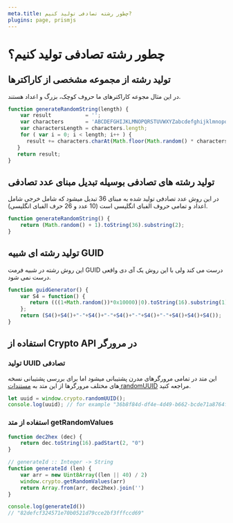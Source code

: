 ```yaml
---
meta.title: چطور رشته تصادفی تولید کنیم?
plugins: page, prismjs
---
```


# چطور رشته تصادفی تولید کنیم؟

## تولید رشته از مجموعه مشخصی از کاراکترها

در این مثال مجوعه کاراکترهای ما حروف کوچک، بزرگ و اعداد هستند.

```javascript
function generateRandomString(length) {
    var result           = '';
    var characters       = 'ABCDEFGHIJKLMNOPQRSTUVWXYZabcdefghijklmnopqrstuvwxyz0123456789';
    var charactersLength = characters.length;
    for ( var i = 0; i < length; i++ ) {
      result += characters.charAt(Math.floor(Math.random() * charactersLength));
   }
   return result;
}
```

## تولید رشته های تصادفی بوسیله تبدیل مبنای عدد تصادفی

در این روش عدد تصادفی تولید شده به مبنای 36 تبدیل میشود که شامل خرجی شامل اعداد و تمامی حروف الفبای انگلیسی است (10 عدد و 26 حرف الفبای انگلیسی).

```javascript
function generateRandomString() {
    return (Math.random() + 1).toString(36).substring(2);
}
```

## تولید رشته ای شبیه GUID

این روش رشته در شبیه فرمت GUID درست می کند ولی با این روش یک آی دی واقعی درست نمی شود.

```javascript
function guidGenerator() {
    var S4 = function() {
       return (((1+Math.random())*0x10000)|0).toString(16).substring(1);
    };
    return (S4()+S4()+"-"+S4()+"-"+S4()+"-"+S4()+"-"+S4()+S4()+S4());
}
```

## استفاده از Crypto API در مرورگر

### تولید UUID تصادفی

این متد در تمامی مرورگرهای مدرن پشتیبانی میشود اما برای بررسی پشتیبانی نسخه های مختلف مرورگرها از این متد به [مستندات randomUUID](https://developer.mozilla.org/en-US/docs/Web/API/Crypto/randomUUID) مراجعه کنید.

```javascript
let uuid = window.crypto.randomUUID();
console.log(uuid); // for example "36b8f84d-df4e-4d49-b662-bcde71a8764f"
```

### استفاده از متد getRandomValues

```javascript
function dec2hex (dec) {
    return dec.toString(16).padStart(2, "0")
}

// generateId :: Integer -> String
function generateId (len) {
    var arr = new Uint8Array((len || 40) / 2)
    window.crypto.getRandomValues(arr)
    return Array.from(arr, dec2hex).join('')
}

console.log(generateId())
// "82defcf324571e70b0521d79cce2bf3fffccd69"
```

